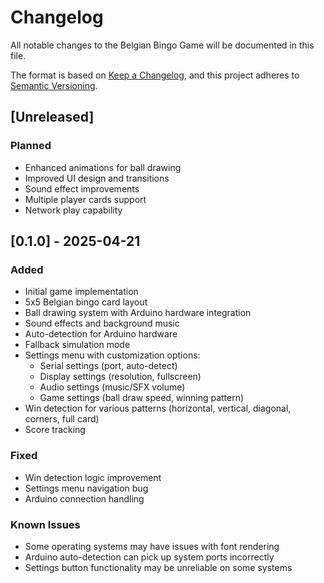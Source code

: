 # Changelog

All notable changes to the Belgian Bingo Game will be documented in this file.

The format is based on [Keep a Changelog](https://keepachangelog.com/en/1.0.0/),
and this project adheres to [Semantic Versioning](https://semver.org/spec/v2.0.0.html).

## [Unreleased]

### Planned
- Enhanced animations for ball drawing
- Improved UI design and transitions
- Sound effect improvements
- Multiple player cards support
- Network play capability

## [0.1.0] - 2025-04-21

### Added
- Initial game implementation
- 5x5 Belgian bingo card layout
- Ball drawing system with Arduino hardware integration
- Sound effects and background music
- Auto-detection for Arduino hardware
- Fallback simulation mode
- Settings menu with customization options:
  - Serial settings (port, auto-detect)
  - Display settings (resolution, fullscreen)
  - Audio settings (music/SFX volume)
  - Game settings (ball draw speed, winning pattern)
- Win detection for various patterns (horizontal, vertical, diagonal, corners, full card)
- Score tracking

### Fixed
- Win detection logic improvement
- Settings menu navigation bug
- Arduino connection handling

### Known Issues
- Some operating systems may have issues with font rendering
- Arduino auto-detection can pick up system ports incorrectly
- Settings button functionality may be unreliable on some systems